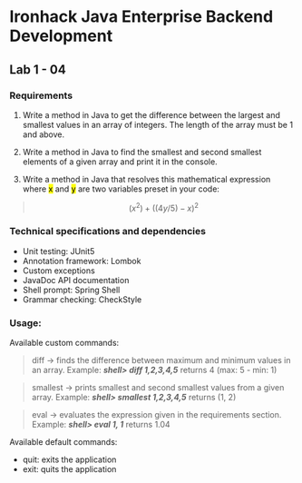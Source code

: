 # Ironhack Java Enterprise Backend Development
## Lab 1 - 04

### Requirements
1. Write a method in Java to get the difference between the largest and smallest values in an array of integers. The length of the array must be 1 and above.

2. Write a method in Java to find the smallest and second smallest elements of a given array and print it in the console.

3. Write a method in Java that resolves this mathematical expression where <mark>x</mark> and <mark>y</mark> are two variables preset in your code:

> $$(x^2) + ((4y / 5) - x)^2$$

### Technical specifications and dependencies

* Unit testing: JUnit5
* Annotation framework: Lombok
* Custom exceptions
* JavaDoc API documentation
* Shell prompt: Spring Shell
* Grammar checking: CheckStyle

### Usage:

Available custom commands:
> diff -> finds the difference between maximum and minimum values in an array. Example: ***shell> diff 1,2,3,4,5*** returns 4 (max: 5 - min: 1)

> smallest -> prints smallest and second smallest values from a given array. Example: ***shell> smallest 1,2,3,4,5*** returns (1, 2)

> eval -> evaluates the expression given in the requirements section. Example: ***shell> eval 1, 1*** returns 1.04

Available default commands:
* quit: exits the application
* exit: quits the application
